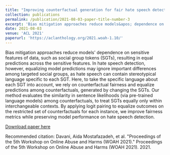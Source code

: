 ```yaml
---
title: "Improving counterfactual generation for fair hate speech detection"
collection: publications
permalink: /publication/2021-08-03-paper-title-number-3
excerpt: 'Bias mitigation approaches reduce models&apos; dependence on sensitive features of data, such as social group tokens (SGTs), resulting in equal predictions across the sensitive features. In hate speech detection, however, equalizing model predictions may ignore important differences among targeted social groups, as hate speech can contain stereotypical language specific to each SGT. Here, to take the specific language about each SGT into account, we rely on counterfactual fairness and equalize predictions among counterfactuals, generated by changing the SGTs. Our method evaluates the similarity in sentence likelihoods (via pre-trained language models) among counterfactuals, to treat SGTs equally only within interchangeable contexts. By applying logit pairing to equalize outcomes on the restricted set of counterfactuals for each instance, we improve fairness metrics while preserving model performance on hate speech detection.'
date: 2021-08-03
venue: 'ACL 2021'
paperurl: 'https://aclanthology.org/2021.woah-1.10/'
---
```

Bias mitigation approaches reduce models&apos; dependence on sensitive features of data, such as social group tokens (SGTs), resulting in equal predictions across the sensitive features. In hate speech detection, however, equalizing model predictions may ignore important differences among targeted social groups, as hate speech can contain stereotypical language specific to each SGT. Here, to take the specific language about each SGT into account, we rely on counterfactual fairness and equalize predictions among counterfactuals, generated by changing the SGTs. Our method evaluates the similarity in sentence likelihoods (via pre-trained language models) among counterfactuals, to treat SGTs equally only within interchangeable contexts. By applying logit pairing to equalize outcomes on the restricted set of counterfactuals for each instance, we improve fairness metrics while preserving model performance on hate speech detection.

[Download paper here](https://aclanthology.org/2021.woah-1.10/)

Recommended citation: Davani, Aida Mostafazadeh, et al. "Proceedings of the 5th Workshop on Online Abuse and Harms (WOAH 2021)." Proceedings of the 5th Workshop on Online Abuse and Harms (WOAH 2021). 2021.